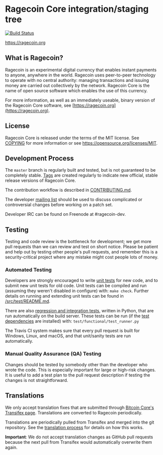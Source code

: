 Ragecoin Core integration/staging tree
=====================================

[![Build Status](https://travis-ci.org/ragecoin-project/ragecoin.svg?branch=master)](https://travis-ci.org/ragecoin-project/ragecoin)

https://ragecoin.org

What is Ragecoin?
----------------

Ragecoin is an experimental digital currency that enables instant payments to
anyone, anywhere in the world. Ragecoin uses peer-to-peer technology to operate
with no central authority: managing transactions and issuing money are carried
out collectively by the network. Ragecoin Core is the name of open source
software which enables the use of this currency.

For more information, as well as an immediately useable, binary version of
the Ragecoin Core software, see [https://ragecoin.org](https://ragecoin.org).

License
-------

Ragecoin Core is released under the terms of the MIT license. See [COPYING](COPYING) for more
information or see https://opensource.org/licenses/MIT.

Development Process
-------------------

The `master` branch is regularly built and tested, but is not guaranteed to be
completely stable. [Tags](https://github.com/ragecoin-project/ragecoin/tags) are created
regularly to indicate new official, stable release versions of Ragecoin Core.

The contribution workflow is described in [CONTRIBUTING.md](CONTRIBUTING.md).

The developer [mailing list](https://groups.google.com/forum/#!forum/ragecoin-dev)
should be used to discuss complicated or controversial changes before working
on a patch set.

Developer IRC can be found on Freenode at #ragecoin-dev.

Testing
-------

Testing and code review is the bottleneck for development; we get more pull
requests than we can review and test on short notice. Please be patient and help out by testing
other people's pull requests, and remember this is a security-critical project where any mistake might cost people
lots of money.

### Automated Testing

Developers are strongly encouraged to write [unit tests](src/test/README.md) for new code, and to
submit new unit tests for old code. Unit tests can be compiled and run
(assuming they weren't disabled in configure) with: `make check`. Further details on running
and extending unit tests can be found in [/src/test/README.md](/src/test/README.md).

There are also [regression and integration tests](/test), written
in Python, that are run automatically on the build server.
These tests can be run (if the [test dependencies](/test) are installed) with: `test/functional/test_runner.py`

The Travis CI system makes sure that every pull request is built for Windows, Linux, and macOS, and that unit/sanity tests are run automatically.

### Manual Quality Assurance (QA) Testing

Changes should be tested by somebody other than the developer who wrote the
code. This is especially important for large or high-risk changes. It is useful
to add a test plan to the pull request description if testing the changes is
not straightforward.

Translations
------------

We only accept translation fixes that are submitted through [Bitcoin Core's Transifex page](https://www.transifex.com/projects/p/bitcoin/).
Translations are converted to Ragecoin periodically.

Translations are periodically pulled from Transifex and merged into the git repository. See the
[translation process](doc/translation_process.md) for details on how this works.

**Important**: We do not accept translation changes as GitHub pull requests because the next
pull from Transifex would automatically overwrite them again.

